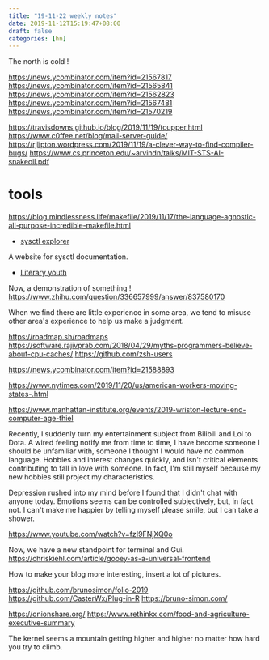 ```yaml
---
title: "19-11-22 weekly notes"
date: 2019-11-12T15:19:47+08:00
draft: false
categories: [hn]
---
```


The north is cold !


https://news.ycombinator.com/item?id=21567817
https://news.ycombinator.com/item?id=21565841
https://news.ycombinator.com/item?id=21562823
https://news.ycombinator.com/item?id=21567481
https://news.ycombinator.com/item?id=21570219

https://travisdowns.github.io/blog/2019/11/19/toupper.html
https://www.c0ffee.net/blog/mail-server-guide/
https://rjlipton.wordpress.com/2019/11/19/a-clever-way-to-find-compiler-bugs/
https://www.cs.princeton.edu/~arvindn/talks/MIT-STS-AI-snakeoil.pdf

# tools
https://blog.mindlessness.life/makefile/2019/11/17/the-language-agnostic-all-purpose-incredible-makefile.html

- [sysctl explorer](https://sysctl-explorer.net/)

A website for sysctl documentation.


- [Literary youth ](https://zhuanlan.zhihu.com/p/91839598)


Now, a demonstration of something !
https://www.zhihu.com/question/336657999/answer/837580170

When we find there are little experience in some area, we tend to misuse other area's experience to help us make a judgment.


https://roadmap.sh/roadmaps
https://software.rajivprab.com/2018/04/29/myths-programmers-believe-about-cpu-caches/
https://github.com/zsh-users

https://news.ycombinator.com/item?id=21588893

https://www.nytimes.com/2019/11/20/us/american-workers-moving-states-.html

https://www.manhattan-institute.org/events/2019-wriston-lecture-end-computer-age-thiel

Recently, I suddenly turn my entertainment subject from Bilibili and Lol to Dota. A wired feeling notify me from time to time,
I have become someone I should be unfamiliar with, someone I thought I would have no common language.
Hobbies and interest changes quickly, and isn't critical elements contributing to fall in love with someone.
In fact, I'm still myself because my new hobbies still project my characteristics.

Depression rushed into my mind before I found that I didn't chat with anyone today.
Emotions seems can be controlled subjectively, but, in fact not.
I can't make me happier by telling myself please smile, but I can take a shower.

https://www.youtube.com/watch?v=fzI9FNjXQ0o

Now, we have a new standpoint for terminal and Gui.
https://chriskiehl.com/article/gooey-as-a-universal-frontend

How to make your blog more interesting, insert a lot of pictures.


https://github.com/brunosimon/folio-2019
https://github.com/CasterWx/Plug-in-R
https://bruno-simon.com/

https://onionshare.org/
https://www.rethinkx.com/food-and-agriculture-executive-summary

The kernel seems a mountain getting higher and higher no matter how hard you try to climb.
